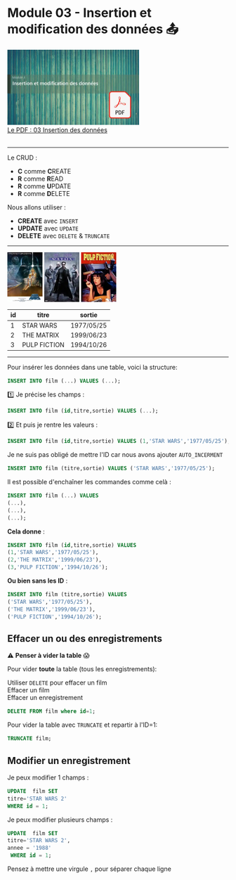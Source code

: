 # Module 03 - Insertion et modification des données :outbox_tray:


<a href="../00 Les fichiers PDF - Supports de cours/03 Insertion des données.pdf">
  <img src="../img/mod/m3.webp" width="300">
</a>  
<br>
<a href="../00 Les fichiers PDF - Supports de cours/03 Insertion des données.pdf">
Le PDF : 03 Insertion des données
</a> 
<br><br>
  
------------------------------------------
Le CRUD :
- **C** comme **C**REATE
- **R** comme **R**EAD
- **R** comme **U**PDATE
- **R** comme **D**ELETE
  
Nous allons utiliser :  
- **CREATE** avec <code>INSERT</code>  
- **UPDATE** avec <code>UPDATE</code>  
- **DELETE** avec <code>DELETE</code> & <code>TRUNCATE</code>  
------------------------------------------

<img src="../img/tp/td2/star.webp" width="80"> <img src="../img/tp/td2/matrix.webp" width="80"> <img src="../img/tp/td2/pulp.webp" width="80">

  
| id | titre | sortie |
|---|---|---|
| 1 | STAR WARS | 1977/05/25 |
| 2 | THE MATRIX | 1999/06/23 |
| 3 | PULP FICTION | 1994/10/26 |

------------------------------------------
  
Pour insérer les données dans une table, voici la structure:
```sql
INSERT INTO film (...) VALUES (...);
```

:one: Je précise les champs :
```sql
INSERT INTO film (id,titre,sortie) VALUES (...);
```
:two: Et puis je rentre les valeurs :
```sql
INSERT INTO film (id,titre,sortie) VALUES (1,'STAR WARS','1977/05/25');
```

Je ne suis pas obligé de mettre l'ID car nous avons ajouter <code>AUTO_INCERMENT</code>
```sql
INSERT INTO film (titre,sortie) VALUES ('STAR WARS','1977/05/25');
```

Il est possible d'enchaîner les commandes comme celà :

```sql
INSERT INTO film (...) VALUES
(...),
(...),
(...);
```
**Cela donne** :
```sql
INSERT INTO film (id,titre,sortie) VALUES
(1,'STAR WARS','1977/05/25'),
(2,'THE MATRIX','1999/06/23'),
(3,'PULP FICTION','1994/10/26');
```
**Ou bien sans les ID** :
```sql
INSERT INTO film (titre,sortie) VALUES
('STAR WARS','1977/05/25'),
('THE MATRIX','1999/06/23'),
('PULP FICTION','1994/10/26');
```
## Effacer un ou des enregistrements

:warning: **Penser à vider la table** :scream:  
  

Pour vider **toute** la table (tous les enregistrements):  

Utiliser <code>DELETE</code> pour effacer un film  
Effacer un film  
Effacer un enregistrement
```sql
DELETE FROM film where id=1;
```

  
Pour vider la table avec <code>TRUNCATE</code> et repartir à l'ID=1:
```sql
TRUNCATE film;
```

## Modifier un enregistrement
Je peux modifier 1 champs :  
```sql
UPDATE  film SET 
titre='STAR WARS 2'
WHERE id = 1;
```
Je peux modifier plusieurs champs :  
```sql
UPDATE  film SET 
titre='STAR WARS 2',
annee = '1988'
 WHERE id = 1;
```
Pensez à mettre une virgule <code>,</code> pour séparer chaque ligne